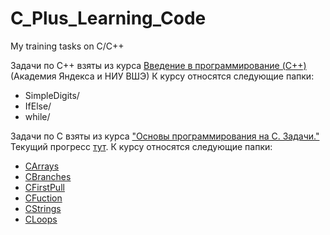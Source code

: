 # C_Plus_Learning_Code
My training tasks on C/С++

Задачи по С++ взяты из курса [Введение в программирование (C++)](https://stepik.org/course/363/syllabus) (Академия Яндекса и НИУ ВШЭ)
К курсу относятся следующие папки:
  - SimpleDigits/
  - IfElse/
  - while/

Задачи по С взяты из курса ["Основы программирования на C. Задачи."](https://stepik.org/course/3078/info)
Текущий прогресс [тут](https://stepik.org/cert/346255).
К курсу относятся следующие папки:
  - [CArrays](https://github.com/alfir-v10/CPlusLearningCode/tree/main/CArrays)
  - [CBranches](https://github.com/alfir-v10/CPlusLearningCode/tree/main/CBranches)
  - [CFirstPull](https://github.com/alfir-v10/CPlusLearningCode/tree/main/CFirstPull)
  - [CFuction](https://github.com/alfir-v10/CPlusLearningCode/tree/main/CFucntion)
  - [CStrings](https://github.com/alfir-v10/CPlusLearningCode/tree/main/CStrings)
  - [CLoops](https://github.com/alfir-v10/CPlusLearningCode/tree/main/Cloops)
